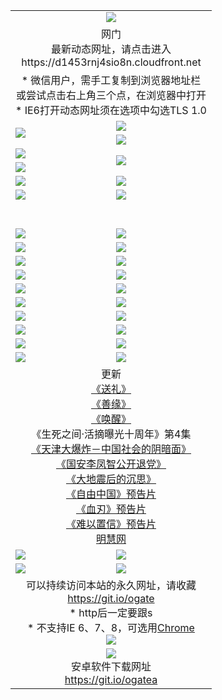 ﻿<table>
  <tr></tr>
  <tr><td colspan=2 align=center><img src="https://cloud.githubusercontent.com/assets/11880933/13434984/f430fae2-e012-11e5-814f-c2df1e82b247.jpg" /></td></tr>
  <tr><td colspan=2 align=center>网门<br>最新动态网址，请点击进入
<br>https://d1453rnj4sio8n.cloudfront.net
    </td>
  </tr>
  <tr>
    <td colspan=2 align=center>* 微信用户，需手工复制到浏览器地址栏<br>或尝试点击右上角三个点，在浏览器中打开
    <br>* IE6打开动态网址须在选项中勾选TLS 1.0</td>
  </tr>
  <tr>
    <td rowspan=2><a href="https://d1453rnj4sio8n.cloudfront.net/ogUP.aspx?name=11DKC.mp4&list=11DKC" target="_blank"><img src="https://d1453rnj4sio8n.cloudfront.net/Up/11DKC1.jpg" /></a></td> 
    <td><div><a href="https://d1453rnj4sio8n.cloudfront.net/ogUP.aspx?name=LRWS.mp4&list=LRWS" target="_blank"><img src="https://d1453rnj4sio8n.cloudfront.net/Up/LRWS.jpg" /></a></td>
   </tr>
  <tr>
    <td><a href="https://d1453rnj4sio8n.cloudfront.net/ogNiceVedio.aspx" target="_blank"><img src="https://d1453rnj4sio8n.cloudfront.net/Up/11TGKDY.jpg" /></a></td>
  </tr>
  <tr>
    <td><a href="https://d1453rnj4sio8n.cloudfront.net/ogUP.aspx?name=JQR.mp4&count=2" target="_blank"><img src="https://d1453rnj4sio8n.cloudfront.net/Up/JQR.jpg" /></a></td>   
    <td rowspan=2><a href="https://d1453rnj4sio8n.cloudfront.net/ogUP.aspx?name=JP.mp4&count=9" target="_blank"><img src="https://d1453rnj4sio8n.cloudfront.net/Up/JP.jpg" /></td>
  </tr>
  <tr>
    <td><a href="https://d1453rnj4sio8n.cloudfront.net/ogUP.aspx?name=WH.mp4" target="_blank"><img src="https://d1453rnj4sio8n.cloudfront.net/Up/WH.jpg" /></a></td>
  </tr>
  <tr>
    <td><a href="https://d1453rnj4sio8n.cloudfront.net/ogUP.aspx?name=SSZJ.mp4&list=SSZJ" target="_blank"><img src="https://d1453rnj4sio8n.cloudfront.net/Up/SSZJ.jpg" /></a></td>
    <td><a href="https://d1453rnj4sio8n.cloudfront.net/ogUP.aspx?name=1XQK.mp4&count=13" target="_blank"><img src="https://d1453rnj4sio8n.cloudfront.net/Up/1XQK.jpg" /></a</td>
  </tr>
  <tr>
    <td><a href="https://d1453rnj4sio8n.cloudfront.net/ogUP.aspx?name=ZY.mp4&count=2015|16" target="_blank"><img src="https://d1453rnj4sio8n.cloudfront.net/Up/ZY.jpg" /></a</td>
    <td><a href="https://d1453rnj4sio8n.cloudfront.net/ogUP.aspx?name=XTFY.mp4&count=B|2,A|24" target="_blank"><img src="https://d1453rnj4sio8n.cloudfront.net/Up/XTFY.jpg" /></a></td>
  </tr>
  <tr height="40">
  </tr>
  <tr>
    <td><a href="https://d1453rnj4sio8n.cloudfront.net/ogUP.aspx?name=4SQQ.mp4&list=4SQQ" target="_blank"><img src="https://d1453rnj4sio8n.cloudfront.net/Up/4SQQ0.jpg"/></a></td>
    <td><a href="https://d1453rnj4sio8n.cloudfront.net/ogUP.aspx?name=4SHQ.mp4&list=4SHQ" target="_blank"><img src="https://d1453rnj4sio8n.cloudfront.net/Up/4SHQ0.jpg"/></a></td>
  </tr>
  <tr>
    <td><a href="https://d1453rnj4sio8n.cloudfront.net/ogUP.aspx?name=4SZG.mp4&list=4SZG" target="_blank"><img src="https://d1453rnj4sio8n.cloudfront.net/Up/4SZG0.jpg"/></a></td>
    <td><a href="https://d1453rnj4sio8n.cloudfront.net/ogUP.aspx?name=4SDJ.mp4&list=4SDJ" target="_blank"><img src="https://d1453rnj4sio8n.cloudfront.net/Up/4SDJ0.jpg"/></a></td>
  </tr>
  <tr>
    <td><a href="https://d1453rnj4sio8n.cloudfront.net/ogUP.aspx?name=4SGX.mp4&list=4SGX" target="_blank"><img src="https://d1453rnj4sio8n.cloudfront.net/Up/4SGX0.jpg"/></a></td>
    <td><a href="https://d1453rnj4sio8n.cloudfront.net/ogUP.aspx?name=4SHD.mp4&list=4SHD" target="_blank"><img src="https://d1453rnj4sio8n.cloudfront.net/Up/4SHD0.jpg"/></a></td>
  </tr>
  <tr>
    <td><a href="https://d1453rnj4sio8n.cloudfront.net/ogUP.aspx?name=4CTX.mp4&list=4CTX" target="_blank"><img src="https://d1453rnj4sio8n.cloudfront.net/Up/4CTX0.jpg"/></a></td>
    <td><a href="https://d1453rnj4sio8n.cloudfront.net/ogUP.aspx?name=4CWZ.mp4&list=4CWZ" target="_blank"><img src="https://d1453rnj4sio8n.cloudfront.net/Up/4CWZ0.jpg"/></a></td>
  </tr>
  <tr>
    <td><a href="https://d1453rnj4sio8n.cloudfront.net/onUP.aspx?name=https://d25hxnyejux8es.cloudfront.net/" target="_blank"><img src="https://d1453rnj4sio8n.cloudfront.net/Up/0DTW.jpg"/></a></td>
    <td><a href="https://d1453rnj4sio8n.cloudfront.net/onUP.aspx?name=https://d240ns8up8earz.cloudfront.net/acenter/" target="_blank"><img src="https://d1453rnj4sio8n.cloudfront.net/Up/0TDW.jpg" /></a></td>
  </tr>
  <tr>
    <td><a href="https://d1453rnj4sio8n.cloudfront.net/onUP.aspx?name=https://d4508d6vomz2p.cloudfront.net/gb/nsc413.htm" target="_blank"><img src="https://d1453rnj4sio8n.cloudfront.net/Up/0DJY.jpg" /></a></td>
    <td><a href="https://d1453rnj4sio8n.cloudfront.net/onUP.aspx?name=https://d3bxwq7vzudb5l.cloudfront.net/xtr/gb/prog204.html" target="_blank"><img src="https://d1453rnj4sio8n.cloudfront.net/Up/0XTR.jpg" /></a></td>
  </tr>
  <tr>
    <td><a href="https://d1453rnj4sio8n.cloudfront.net/onUP.aspx?name=https://d3aj00iefsmfgc.cloudfront.net/" target="_blank"><img src="https://d1453rnj4sio8n.cloudfront.net/Up/0MHW.jpg" /></a></td>
    <td><a href="https://d1453rnj4sio8n.cloudfront.net/onUP.aspx?name=https://d1sbg9daat0zu5.cloudfront.net/" target="_blank"><img src="https://d1453rnj4sio8n.cloudfront.net/Up/0ZJW.jpg" /></a></td>
  </tr>
  <tr>
    <td><a href="https://d1453rnj4sio8n.cloudfront.net/ogUP.aspx?name=0FG.zip" target="_blank"><img src="https://d1453rnj4sio8n.cloudfront.net/Up/0FG.jpg" /></a></td>
    <td><a href="https://d1453rnj4sio8n.cloudfront.net/ogUP.aspx?name=0FGA.apk" target="_blank"><img src="https://d1453rnj4sio8n.cloudfront.net/Up/0FGA.jpg" /></a></td>
  </tr>
  <tr>
    <td><a href="https://d1453rnj4sio8n.cloudfront.net/ogUP.aspx?name=0U.zip" target="_blank"><img src="https://d1453rnj4sio8n.cloudfront.net/Up/0U.jpg" /></a></td>
    <td><a href="https://d1453rnj4sio8n.cloudfront.net/ogUP.aspx?name=0UA.apk" target="_blank"><img src="https://d1453rnj4sio8n.cloudfront.net/Up/0UA.jpg" /></a></td>
  </tr>
  <tr>
    <td><a href="https://d1453rnj4sio8n.cloudfront.net/ogUP.aspx?name=0iPPOTV.zip" target="_blank"><img src="https://d1453rnj4sio8n.cloudfront.net/Up/0iPPOTV.jpg" /></a></td>
    <td><a href="https://d1453rnj4sio8n.cloudfront.net/ogUP.aspx?name=0iNTD.apk" target="_blank"><img src="https://d1453rnj4sio8n.cloudfront.net/Up/0iNTD.jpg" /></a></td>
  </tr>
  <tr>
    <td colspan=2 align=center>更新<br>
      <a href="https://d1453rnj4sio8n.cloudfront.net/ogUP.aspx?name=4ESL.mp4" target="_blank">《送礼》</a><br>
      <a href="https://d1453rnj4sio8n.cloudfront.net/ogUP.aspx?name=4ESY.mp4" target="_blank">《善缘》</a><br>
      <a href="https://d1453rnj4sio8n.cloudfront.net/ogUP.aspx?name=4EHX.mp4" target="_blank">《唤醒》</a><br>
      《生死之间·活摘曝光十周年》第4集</a><br>
      <a href="https://d1453rnj4sio8n.cloudfront.net/ogUP.aspx?name=4TJDBZ.mp4" target="_blank">《天津大爆炸－中国社会的阴暗面》</a><br>
      <a href="https://d1453rnj4sio8n.cloudfront.net/ogUP.aspx?name=4LFZ.mp4" target="_blank">《国安李凤智公开退党》</a><br>
      <a href="https://d1453rnj4sio8n.cloudfront.net/ogUP.aspx?name=4DDZHDCS.mp4" target="_blank">《大地震后的沉思》</a><br>
      <a href="https://d1453rnj4sio8n.cloudfront.net/ogUP.aspx?name=11ZYZG0.mp4" target="_blank">《自由中国》预告片</a><br>
      <a href="https://d1453rnj4sio8n.cloudfront.net/ogUP.aspx?name=11XR.mp4" target="_blank">《血刃》预告片</a><br>
      <a href="https://d1453rnj4sio8n.cloudfront.net/ogUP.aspx?name=11NYZX.mp4&count=2" target="_blank">《难以置信》预告片</a><br>
      <a href="https://d1453rnj4sio8n.cloudfront.net/onUP.aspx?name=https://www.minghui.org/" target="_blank">明慧网</a></td>
    </td>
  </tr>
  <tr>
    <td><a href="https://d1453rnj4sio8n.cloudfront.net/ogNice.aspx" target="_blank"><img src="https://cloud.githubusercontent.com/assets/11880933/13720378/f84bb392-e841-11e5-8739-815049dd6ff8.jpg" /></a></td>
    <td><a href="https://d1453rnj4sio8n.cloudfront.net/onCO.aspx?ob=600事物&op=增删改&args=WH1~%23类型6新闻%7c%23类型6评论&mode=" target="_blank"><img src="https://cloud.githubusercontent.com/assets/11880933/13720380/04d76a16-e842-11e5-8833-e627daa88802.jpg" /></a></td> 
  </tr>
  <tr>
    <td><a href="https://d1453rnj4sio8n.cloudfront.net/ogDY.aspx" target="_blank"><img src="https://cloud.githubusercontent.com/assets/11880933/13720384/11817090-e842-11e5-9571-7dc2f1af9f42.jpg" /></a></td>
    <td><a href="https://d1453rnj4sio8n.cloudfront.net/ogST.aspx" target="_blank"><img src="https://cloud.githubusercontent.com/assets/11880933/13720385/1467ea3c-e842-11e5-86df-c96c9a556aaf.jpg" /></a></td> 
  </tr>
  <!--tr>
    <td colspan=2 align=center>
      <微信可扫描以下临时二维码<br/>https://bit.ly/1mBQHW8<br/><a href="https://d1453rnj4sio8n.cloudfront.net/Up/0WMGDL3.png" target="_blank"><img src="https://d1453rnj4sio8n.cloudfront.net/Up/0WMGD3.png"/></a>
  </tr-->
  <tr>
    <td colspan=2 align=center>可以持续访问本站的永久网址，请收藏<br/><a href="https://git.io/ogate" target="_blank">https://git.io/ogate</a><br/>* http后一定要跟s<br/>* 不支持IE 6、7、8，可选用<a href="http://www.odisk.org/Upload/0ChromePortable.zip">Chrome</a><br/><a href="https://d1453rnj4sio8n.cloudfront.net/Up/0WMGDL2.png" target="_blank"><img src="https://d1453rnj4sio8n.cloudfront.net/Up/0WMGD2.png"/></a></td>
  </tr>
  <tr>
    <td colspan=2 align=center><a href="https://d1453rnj4sio8n.cloudfront.net/ogUP.aspx?name=0oGate.apk" target="_blank"><img src="https://cloud.githubusercontent.com/assets/11880933/13720399/75e143ee-e842-11e5-9f0a-1421f423c80f.jpg" /></a><br>安卓软件下载网址<br><a href="https://git.io/ogatea">https://git.io/ogatea</a></td>
  </tr>
  <!--tr>
    <td colspan=2 align=center>可能失效的动态网址
    </td>
  </tr-->
</table>
